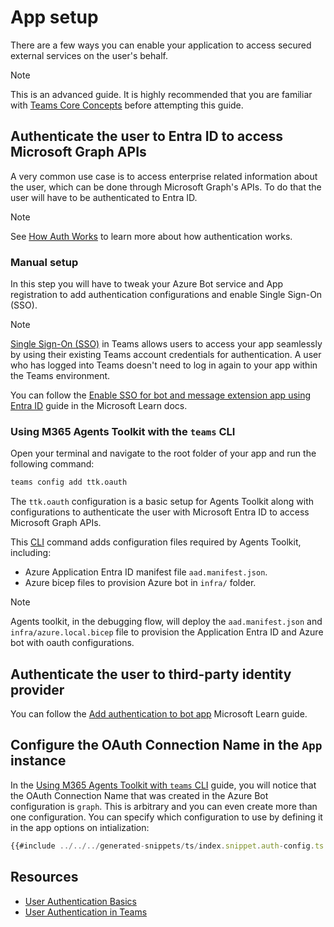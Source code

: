 # App setup

There are a few ways you can enable your application to access secured external services on the user's behalf.

> [!Note]
> This is an advanced guide. It is highly recommended that you are familiar with [Teams Core Concepts](../../teams/core-concepts.md) before attempting this guide.


## Authenticate the user to Entra ID to access Microsoft Graph APIs
A very common use case is to access enterprise related information about the user, which can be done through Microsoft Graph's APIs. To do that the user will have to be authenticated to Entra ID.

> [!note]
> See [How Auth Works](auth-sso.md) to learn more about how authentication works.

### Manual setup

In this step you will have to tweak your Azure Bot service and App registration to add authentication configurations and enable Single Sign-On (SSO).

> [!Note]
> [Single Sign-On (SSO)](./auth-sso.md#single-sign-on-sso) in Teams allows users to access your app seamlessly by using their existing Teams account credentials for authentication. A user who has logged into Teams doesn't need to log in again to your app within the Teams environment.

You can follow the [Enable SSO for bot and message extension app using Entra ID](https://learn.microsoft.com/en-us/microsoftteams/platform/bots/how-to/authentication/bot-sso-register-aad?tabs=botid) guide in the Microsoft Learn docs.

### Using M365 Agents Toolkit with the `teams` CLI

Open your terminal and navigate to the root folder of your app and run the following command:

<!-- langtabs-start -->
```sh
teams config add ttk.oauth
```
<!-- langtabs-end -->

The `ttk.oauth` configuration is a basic setup for Agents Toolkit along with configurations to authenticate the user with Microsoft Entra ID to access Microsoft Graph APIs.

This [CLI](../../developer-tools/cli/README.md) command adds configuration files required by Agents Toolkit, including:

- Azure Application Entra ID manifest file `aad.manifest.json`.
- Azure bicep files to provision Azure bot in `infra/` folder.

> [!Note]
> Agents toolkit, in the debugging flow, will deploy the `aad.manifest.json` and `infra/azure.local.bicep` file to provision the Application Entra ID and Azure bot with oauth configurations.


## Authenticate the user to third-party identity provider

You can follow the [Add authentication to bot app](https://learn.microsoft.com/en-us/microsoftteams/platform/bots/how-to/authentication/add-authentication?tabs=dotnet%2Cdotnet-sample) Microsoft Learn guide.

## Configure the OAuth Connection Name in the `App` instance

In the [Using M365 Agents Toolkit with `teams` CLI](#using-teams-toolkit-with-the-teams-cli) guide, you will notice that the OAuth Connection Name that was created in the Azure Bot configuration is `graph`. This is arbitrary and you can even create more than one configuration. You can specify which configuration to use by defining it in the app options on intialization:

<!-- langtabs-start -->
```typescript
{{#include ../../../generated-snippets/ts/index.snippet.auth-config.ts }}
```
<!-- langtabs-end -->

## Resources

- [User Authentication Basics](https://learn.microsoft.com/en-us/azure/bot-service/bot-builder-concept-authentication?view=azure-bot-service-4.0)
- [User Authentication in Teams](https://learn.microsoft.com/en-us/microsoftteams/platform/concepts/authentication/authentication)